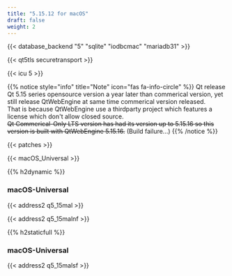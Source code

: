 ```yaml
---
title: "5.15.12 for macOS"
draft: false
weight: 2
---
```


{{< database_backend "5" "sqlite" "iodbcmac" "mariadb31" >}}

{{< qt5tls securetransport >}}

{{< icu 5 >}}

{{% notice style="info" title="Note"  icon="fas fa-info-circle" %}}
Qt release Qt 5.15 series opensource version a year later than commerical version, yet still release QtWebEngine at same time commerical version released.  
That is because QtWebEngine use a thirdparty project which features a license which don't allow closed source.  
~~Qt Commerical-Only LTS version has had its version up to 5.15.16 so this version is built with QtWebEngine 5.15.16.~~ (Build failure...)
{{% /notice %}}

{{< patches >}}

{{< macOS_Universal >}}

{{% h2dynamic %}}

### macOS-Universal

{{< address2 q5_15mal >}}

{{< address2 q5_15malnf >}}

{{% h2staticfull %}}

### macOS-Universal

{{< address2 q5_15malsf >}}
